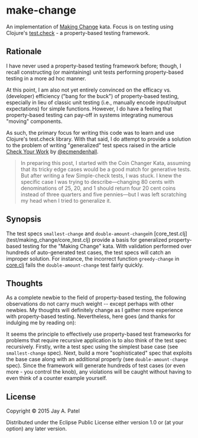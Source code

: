 # make-change

An implementation of [Making
Change](http://craftsmanship.sv.cmu.edu/katas/making-change) kata. Focus
is on testing using Clojure's
[test.check](https://github.com/clojure/test.check) - a property-based testing
framework.

## Rationale

I have never used a property-based testing framework before; though, I recall
constructing (or maintaining) unit tests performing property-based testing in a
more ad hoc manner.

At this point, I am also not yet entirely convinced on the efficacy vs.
(developer) efficiency ("bang for the buck") of property-based testing,
especially in lieu of classic unit testing (i.e., manually encode
input/output expectations) for simple functions. However, I do have a feeling
that property-based testing can pay-off in systems integrating numerous
"moving" components.

As such, the primary focus for writing this code was to learn and use Clojure's
test.check library. With that said, I do attempt to provide a solution to the
problem of writing "generalized" test specs raised in the article [Check Your
Work](http://blog.8thlight.com/connor-mendenhall/2013/10/31/check-your-work.html)
by [@ecmendenhall](https://github.com/ecmendenhall).

> In preparing this post, I started with the Coin Changer Kata, assuming that
 its tricky edge cases would be a good match for generative tests. But after
 writing a few Simple-check tests, I was stuck. I knew the specific case I was
 trying to describe—changing 80 cents with denominations of 25, 20, and 1 should
 return four 20 cent coins instead of three quarters and five pennies—but I was
 left scratching my head when I tried to generalize it.

## Synopsis

The test specs  `smallest-change` and `double-amount-change`in [core_test.clj]
(test/making_change/core_test.clj) provide a basis for generalized
property-based testing for the "Making Change" kata. With validation performed
over hundreds of auto-generated test cases, the test specs will catch an
improper solution. For instance, the incorrect function `greedy-change` in
[core.clj](src/making_change/core.clj) fails the `double-amount-change` test
fairly quickly.

## Thoughts

As a complete newbie to the field of property-based testing, the following
observations do not carry much weight -- except perhaps with other newbies. My
thoughts will definitely change as I gather more experience with property-based
testing. Nevertheless, here goes (and thanks for indulging me by reading on):

It seems the principle to effectively use property-based test frameworks for
problems that require recursive application is to also think of the test spec
recursively. Firstly, write a test spec using the simplest base case (see
`smallest-change` spec). Next, build a more "sophisticated" spec that
exploits the base case along with an additional properly (see
`double-amount-change` spec). Since the framework will generate
hundreds of test cases (or even more - you control the knob), any violations
will be caught without having to even think of a counter example yourself.

## License

Copyright © 2015 Jay A. Patel

Distributed under the Eclipse Public License either version 1.0 or (at
your option) any later version.
